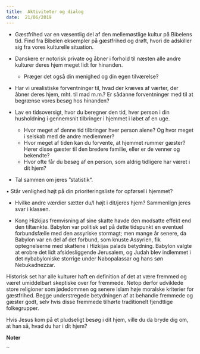 ```yaml
---
title:  Aktiviteter og dialog
date:  21/06/2019
---
```


* 	Gæstfrihed var en væsentlig del af den mellemøstlige kultur på Bibelens tid. Find fra Bibelen eksempler på gæstfrihed og drøft, hvori de adskiller sig fra vores kulturelle situation.

* 	Danskere er notorisk private og åbner i forhold til næsten alle andre kulturer deres hjem meget lidt for hinanden.
	* 	Præger det også din menighed og din egen tilværelse?

* 	Har vi urealistiske forventninger til, hvad der kræves af værter, der åbner deres hjem, mht. til mad m.m.? Er sådanne forventninger med til at begrænse vores besøg hos hinanden?

* 	Lav en tidsoversigt, hvor du beregner den tid, hver person i din husholdning i gennemsnit tilbringer i hjemmet i løbet af en uge.
	* 	Hvor meget af denne tid tilbringer hver person alene? Og hvor meget i selskab med de andre medlemmer?
	* 	Hvor meget af tiden kan du forvente, at hjemmet rummer gæster? Hører disse gæster til den bredere familie, eller er de venner og bekendte?
	* 	Hvor ofte får du besøg af en person, som aldrig tidligere har været i dit hjem?

* 	Tal sammen om jeres ”statistik“.

•	Står venlighed højt på din prioriteringsliste for opførsel i hjemmet?

* 	Hvilke andre værdier sætter du/I højt i dit/jeres hjem? Sammenlign jeres svar i klassen.

* 	Kong Hizkijas fremvisning af sine skatte havde den modsatte effekt end den tiltænkte. Babylon var politisk set på dette tidspunkt en eventuel forbundsfælle med den assyriske stormagt; men mange år senere, da Babylon var en del af det forbund, som knuste Assyrien, fik optegnelserne med skattene i Hizkijas palads betydning. Babylon valgte at erobre det lidt afsidesliggende Jerusalem, og Judah blev indlemmet i det nybabyloniske storrige under Nabopalassar og hans søn Nebukadnezzar.

Historisk set har alle kulturer haft en definition af det at være fremmed og været umiddelbart skeptiske over for fremmede. Netop derfor udviklede store religioner som jødedommen og senere islam høje moralske kriterier for gæstfrihed. Begge understregede betydningen af at behandle fremmede og gæster godt, selv hvis disse fremmede tilhørte traditionelt fjendtlige folkegrupper.

Hvis Jesus kom på et pludseligt besøg i dit hjem, ville du da bryde dig om, at han så, hvad du har i dit hjem?

**Noter**

``